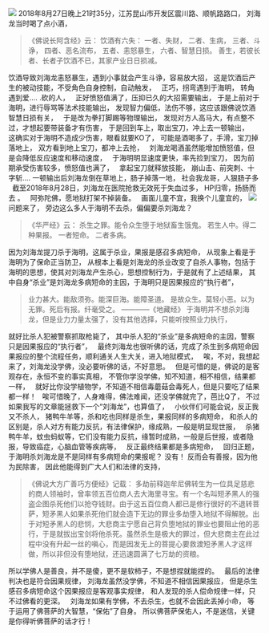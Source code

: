 ![](images/刘海龙.jpg)
2018年8月27日晚上21时35分，江苏昆山市开发区震川路、顺帆路路口，
刘海龙当时喝了点小酒，
> 《佛说长阿含经》云：
>  饮酒有六失： 
> 一者、失财， 
> 二者、生病，
>  三者、斗诤， 
> 四者、恶名流布，
>  五者、恚怒暴生， 
> 六者、智慧日损。 
> 善生，若彼长者、长者子饮酒不已，其家产业日日损减。

饮酒导致刘海龙恚怒暴生，遇到小事就会产生斗诤，容易放大招，
这是饮酒后产生的被动技能，不受角色自身控制，自动触发，
&nbsp;
正巧，拐弯遇到于海明，
转角遇到爱.... .砍的人，
&nbsp;
正好愤怒值满了，压抑已久的大招需要输出，
于是上前对于海明，进行辱骂等法术技能输出，
发现智力偏低，法伤不够，这应该跟佛说饮酒智慧日损有关，
&nbsp;
于是改为拳打脚踢等物理输出，
发现对方人高马大，有点整不过，才想起要带装备才有伤害，
于是回到车上，取出宝刀，冲上去一顿输出，
&nbsp;
这确实对于海明不造成少伤害，眼看就要KO了，
可能是酒喝多了，手滑，宝刀掉落地上，
双方看到地上宝刀，都冲上去抢，
&nbsp;
刘海龙喝酒虽然能增加愤怒值，但是会降低反应速度和移动速度，
&nbsp;
于海明明显速度更快，率先捡到宝刀，
因为前期承受伤害较多，愤怒值也满了，
&nbsp;
拿起宝刀就释放技能，
崩山击、前突刺、十字斩....
一顿输出后刘海龙倒在草地上，肠子掉落一地，
社会我龙哥，人狠肠子多
&nbsp;
截至2018年8月28日，刘海龙在医院抢救无效死于失血过多，
HP归零，扬肠而去 。
&nbsp;
阿弥陀佛，愿地狱打架不掉装备。
&nbsp;
画面儿童不宜，我换个儿童宜的，
![](images/d2bbc62a2834349b821ee5a6c4ea15ce36d3be14.jpg)
&nbsp;
问题来了，
旁边这么多人于海明不去杀，偏偏要杀刘海龙？

> 《华严经》云： 
> 杀生之罪。能令众生堕于地狱畜生饿鬼。 
> 若生人中。得二种果报。 
> 一者短命。
> 二者多病。

因为刘海龙提刀杀于海明，这属于杀业，果报是感召多病短命，
从现象上看是于海明为了保命正当防卫，
从根本上看是刘海龙的杀业改变了自杀人事物，包括于海明的思想，使其对刘海龙产生杀心，思想控制行为，于是就有了上述结果，
其中自身“杀业”是刘海龙多病短命的主因，于海明只是因果报应的“执行者”，
> 业力甚大。能敌须弥。能深巨海。能障圣道。
>  是故众生。莫轻小恶。以为无罪。死后有报。纤毫受之。
>  ————《地藏经》
于海明并不想杀刘海龙，但是业力力量太强了，没有其他选择，只能听按照业力执行，

就好比杀人犯被警察抓取枪毙了，
其中杀人犯的“杀业”是多病短命的主因，警察只是因果报应的“执行者”，
&nbsp;
最终刘海龙也很听佛的话，完成了杀生到多病短命因果报应的整个流程任务，顺利通关人生大关，进入地狱模式，
&nbsp;
唉，不对，我想起来了，刘海龙没学佛，没必要听佛的话，不好意思。
&nbsp;
但是可惜的是，佛说的是客观存在，永恒不变的事实真相，
不管你学没学佛，知不知道，相不相信，结果都一样，
&nbsp;
就好比你没学植物学，不知道不相信毒蘑菇会毒死人，但是只要吃了结果都一样！
&nbsp;
唉可惜晚了，人身难得，佛法难闻，还没学佛就完了，芭比Q了，
不过如果我写的文章能拯救下一个“刘海龙”，也算值了，
&nbsp;
小伙伴们可能会说，反正我又不杀人，
猪鸭牛羊等，杀和吃也同样是杀生，果报同样的多病短命，
和杀人的区别是，杀人对方有能力反抗，有法律保护，缘成熟，一般是明显现世报，
&nbsp;
杀猪鸭牛羊，蚊虫蚂蚁等，它们没有能力反抗，缘暂时成熟，一般是后世报，或者隐报，导致癌症，心脑血管等疾病等，
&nbsp;
反正最终结果都是多病短命，
&nbsp;
回归正题，
于海明杀刘海龙是不是同样有多病短命的果报呢？
没有！
反而会有善报，因为他为民除害，
因此他能得到广大人们和法律的支持，

> 《佛说大方广善巧方便经》记载：
> 多劫前释迦牟尼佛转生为一位具足慈悲的商人领袖时，曾率领五百位商人去大海里寻宝。有一个名叫短矛黑人的强盗企图杀死他们以抢夺钱财。由于这五百位商人都已是修行很好的不退转菩萨，短矛黑人如果杀死他们就会造下无边的罪业多劫堕入地狱不得解脱。出于对短矛黑人的悲悯，大悲商主宁愿自己背负堕地狱的罪业也要阻止他的恶行，于是就拔出宝剑将他杀死。虽然杀生是极大的罪过，但大悲商主在此过程中没有升起一丝的嗔心，而是因发无上的菩提心要救渡短矛黑人才这样做，所以非但没有堕地狱，还迅速圆满了七万劫的资粮。

所以学佛人是善良，并不是傻，更不是软柿子，不是想捏就能捏的。
&nbsp;
最后的法律判决也是符合因果规律，
刘海龙虽然没学佛，不知道不相信因果报应，
但是杀生感召多病短命这个因果报应是客观事实规律，
和人发现的杀人偿命规律一样，只不过佛看的更深。
&nbsp;
刘海龙如果有学佛，不去杀生，也就不会因此丢掉小命，
等于运用了佛菩萨的大智慧，“保佑”了自身。
所以佛菩萨保佑人，不是迷信，关键是你得听佛菩萨的话才行！





